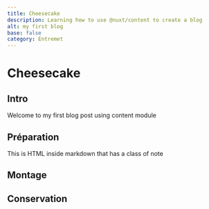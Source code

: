 ```yaml
---
title: Cheesecake
description: Learning how to use @nuxt/content to create a blog
alt: my first blog
base: false
category: Entremet
---
```

# Cheesecake

## Intro
Welcome to my first blog post using content module

## Préparation
<div class="bg-blue-500 text-white p-4 mb-4">
  This is HTML inside markdown that has a class of note
</div>


## Montage

## Conservation